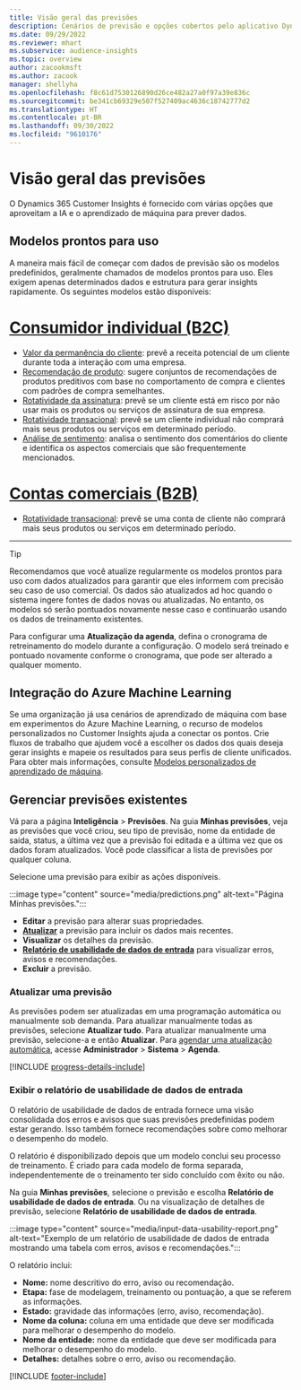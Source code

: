 ```yaml
---
title: Visão geral das previsões
description: Cenários de previsão e opções cobertos pelo aplicativo Dynamics 365 Customer Insights.
ms.date: 09/29/2022
ms.reviewer: mhart
ms.subservice: audience-insights
ms.topic: overview
author: zacookmsft
ms.author: zacook
manager: shellyha
ms.openlocfilehash: f8c61d7530126890d26ce482a27a0f97a39e836c
ms.sourcegitcommit: be341cb69329e507f527409ac4636c18742777d2
ms.translationtype: HT
ms.contentlocale: pt-BR
ms.lasthandoff: 09/30/2022
ms.locfileid: "9610176"
---
```

# <a name="predictions-overview"></a>Visão geral das previsões

O Dynamics 365 Customer Insights é fornecido com várias opções que aproveitam a IA e o aprendizado de máquina para prever dados.

## <a name="out-of-box-models"></a>Modelos prontos para uso

A maneira mais fácil de começar com dados de previsão são os modelos predefinidos, geralmente chamados de modelos prontos para uso. Eles exigem apenas determinados dados e estrutura para gerar insights rapidamente. Os seguintes modelos estão disponíveis:

# <a name="individual-consumers-b-to-c"></a>[Consumidor individual (B2C)](#tab/b2c)

- [Valor da permanência do cliente](predict-customer-lifetime-value.md): prevê a receita potencial de um cliente durante toda a interação com uma empresa.
- [Recomendação de produto](predict-product-recommendation.md): sugere conjuntos de recomendações de produtos preditivos com base no comportamento de compra e clientes com padrões de compra semelhantes.
- [Rotatividade da assinatura](predict-subscription-churn.md): prevê se um cliente está em risco por não usar mais os produtos ou serviços de assinatura de sua empresa.
- [Rotatividade transacional](predict-transactional-churn.md): prevê se um cliente individual não comprará mais seus produtos ou serviços em determinado período.
- [Análise de sentimento](sentiment-analysis.md): analisa o sentimento dos comentários do cliente e identifica os aspectos comerciais que são frequentemente mencionados.

# <a name="business-accounts-b-to-b"></a>[Contas comerciais (B2B)](#tab/b2b)

- [Rotatividade transacional](predict-transactional-churn.md): prevê se uma conta de cliente não comprará mais seus produtos ou serviços em determinado período.

---

> [!TIP]
> Recomendamos que você atualize regularmente os modelos prontos para uso com dados atualizados para garantir que eles informem com precisão seu caso de uso comercial. Os dados são atualizados ad hoc quando o sistema ingere fontes de dados novas ou atualizadas. No entanto, os modelos só serão pontuados novamente nesse caso e continuarão usando os dados de treinamento existentes.
>
> Para configurar uma **Atualização da agenda**, defina o cronograma de retreinamento do modelo durante a configuração. O modelo será treinado e pontuado novamente conforme o cronograma, que pode ser alterado a qualquer momento.

## <a name="azure-machine-learning-integration"></a>Integração do Azure Machine Learning

Se uma organização já usa cenários de aprendizado de máquina com base em experimentos do Azure Machine Learning, o recurso de modelos personalizados no Customer Insights ajuda a conectar os pontos. Crie fluxos de trabalho que ajudem você a escolher os dados dos quais deseja gerar insights e mapeie os resultados para seus perfis de cliente unificados. Para obter mais informações, consulte [Modelos personalizados de aprendizado de máquina](custom-models.md).

## <a name="manage-existing-predictions"></a>Gerenciar previsões existentes

Vá para a página **Inteligência** > **Previsões**. Na guia **Minhas previsões**, veja as previsões que você criou, seu tipo de previsão, nome da entidade de saída, status, a última vez que a previsão foi editada e a última vez que os dados foram atualizados. Você pode classificar a lista de previsões por qualquer coluna.

Selecione uma previsão para exibir as ações disponíveis.

:::image type="content" source="media/predictions.png" alt-text="Página Minhas previsões.":::

- **Editar** a previsão para alterar suas propriedades.
- [**Atualizar**](#refresh-a-prediction) a previsão para incluir os dados mais recentes.
- **Visualizar** os detalhes da previsão.
- [**Relatório de usabilidade de dados de entrada**](#view-the-input-data-usability-report) para visualizar erros, avisos e recomendações.
- **Excluir** a previsão.

### <a name="refresh-a-prediction"></a>Atualizar uma previsão

As previsões podem ser atualizadas em uma programação automática ou manualmente sob demanda. Para atualizar manualmente todas as previsões, selecione **Atualizar tudo**. Para atualizar manualmente uma previsão, selecione-a e então **Atualizar**. Para [agendar uma atualização automática](schedule-refresh.md), acesse **Administrador** > **Sistema** > **Agenda**.

[!INCLUDE [progress-details-include](includes/progress-details-pane.md)]

### <a name="view-the-input-data-usability-report"></a>Exibir o relatório de usabilidade de dados de entrada

O relatório de usabilidade de dados de entrada fornece uma visão consolidada dos erros e avisos que suas previsões predefinidas podem estar gerando. Isso também fornece recomendações sobre como melhorar o desempenho do modelo.

O relatório é disponibilizado depois que um modelo conclui seu processo de treinamento. É criado para cada modelo de forma separada, independentemente de o treinamento ter sido concluído com êxito ou não.

Na guia **Minhas previsões**, selecione o previsão e escolha **Relatório de usabilidade de dados de entrada**. Ou na visualização de detalhes de previsão, selecione **Relatório de usabilidade de dados de entrada**.

:::image type="content" source="media/input-data-usability-report.png" alt-text="Exemplo de um relatório de usabilidade de dados de entrada mostrando uma tabela com erros, avisos e recomendações.":::

O relatório inclui:

- **Nome:** nome descritivo do erro, aviso ou recomendação.
- **Etapa:** fase de modelagem, treinamento ou pontuação, a que se referem as informações.
- **Estado:** gravidade das informações (erro, aviso, recomendação).
- **Nome da coluna:** coluna em uma entidade que deve ser modificada para melhorar o desempenho do modelo.
- **Nome da entidade:** nome da entidade que deve ser modificada para melhorar o desempenho do modelo.
- **Detalhes:** detalhes sobre o erro, aviso ou recomendação.

[!INCLUDE [footer-include](includes/footer-banner.md)]
